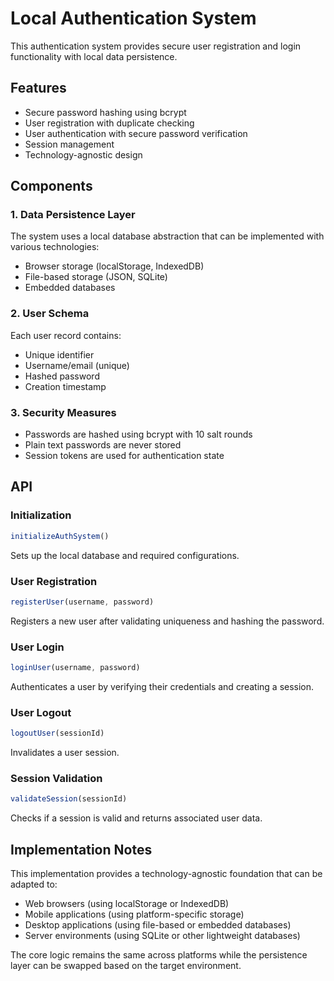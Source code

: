 # Local Authentication System

This authentication system provides secure user registration and login functionality with local data persistence.

## Features

- Secure password hashing using bcrypt
- User registration with duplicate checking
- User authentication with secure password verification
- Session management
- Technology-agnostic design

## Components

### 1. Data Persistence Layer

The system uses a local database abstraction that can be implemented with various technologies:
- Browser storage (localStorage, IndexedDB)
- File-based storage (JSON, SQLite)
- Embedded databases

### 2. User Schema

Each user record contains:
- Unique identifier
- Username/email (unique)
- Hashed password
- Creation timestamp

### 3. Security Measures

- Passwords are hashed using bcrypt with 10 salt rounds
- Plain text passwords are never stored
- Session tokens are used for authentication state

## API

### Initialization
```javascript
initializeAuthSystem()
```
Sets up the local database and required configurations.

### User Registration
```javascript
registerUser(username, password)
```
Registers a new user after validating uniqueness and hashing the password.

### User Login
```javascript
loginUser(username, password)
```
Authenticates a user by verifying their credentials and creating a session.

### User Logout
```javascript
logoutUser(sessionId)
```
Invalidates a user session.

### Session Validation
```javascript
validateSession(sessionId)
```
Checks if a session is valid and returns associated user data.

## Implementation Notes

This implementation provides a technology-agnostic foundation that can be adapted to:
- Web browsers (using localStorage or IndexedDB)
- Mobile applications (using platform-specific storage)
- Desktop applications (using file-based or embedded databases)
- Server environments (using SQLite or other lightweight databases)

The core logic remains the same across platforms while the persistence layer can be swapped based on the target environment.
